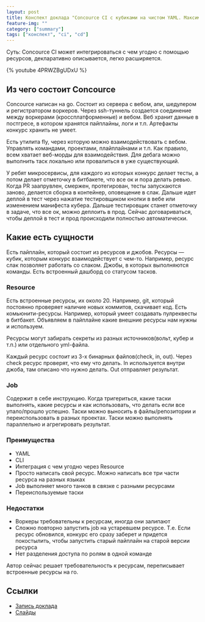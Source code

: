 ```yaml
---
layout: post
title: Конспект доклада "Concource CI с кубиками на чистом YAML. Максим Залысин"
feature-img: ""
category: ["summary"]
tags: ["конспект", "ci", "cd"]
---
```


Суть: Concource CI может интегрироваться с чем угодно с помощью ресурсов, декларативно описывается, легко расширяется.

{% youtube 4PRWZBgUDxU %}

## Из чего состоит Concource

Concource написан на go. Состоит из сервера с вебом, апи, шедулером и регистратором воркеров. Через ssh-туннель создается соединение между воркерами (кроссплатформенные) и вебом. Веб хранит данные в постгресе, в котором хранятся пайплайны, логи и т.п. Артефакты конкурс хранить не умеет.

Есть утилита fly, через которую можно взаимодействовать с вебом. Управлять командами, проектами, плайплайнами и т.п. Как правило, всем хватает веб-морды для взаимодействия. Для дебага можно выполнить таск локально или провалиться в уже существующий.

У ребят микросервисы, для каждого из которых конкурс делает тесты, а потом делает отметочку в битбакете, что все ок и пора делать ревью. Когда PR заапрувлен, смержен, протегирован, тесты запускаются заново, делается сборка в контейнер, оповещение в слак. Дальше идет деплой в тест через нажатие тестировщиком кнопки в вебе или изменением манифеста кубера. Дальше тестировщик станет отметочку в задаче, что все ок, можно деплоить в прод. Сейчас договариваться, чтобы деплой в тест и прод происходили полностью автоматически.

## Какие есть сущности

Есть пайплайн, который состоит из ресурсов и джобов.
Ресурсы — кубик, которым конкурс взаимодействует с чем-то. Например, ресурс слак позволяет работать со слаком.
Джобы, в которых выполняются команды.
Есть встроенный дашборд со статусом тасков.

### Resource

Есть встроенные ресурсы, их около 20. Например, git, который постоянно проверяет наличие новых коммитов, скачивает код.
Есть комьюнити-ресурсы. Например, который умеет создавать пулреквесты в битбакет. Объявляем в пайплайне какие внешние ресурсы нам нужны и используем.

Ресурсы могут забирать секреты из разных источников(вольт, кубер и т.п.) или отдельного yml-файла. 

Каждый ресурс состоит из 3-х бинарных файлов(check, in, out). Через check ресурс проверят, что ему что делать. In используется внутри джоба, там описано что нужно делать. Out отправляет результат.

### Job

Содержит в себе инструкцию. Когда тригериться, какие таски выполнять, какие ресурсы и как использовать, что делать если все упало/прошло успешно. Таски можно выносить в файлы/репозитории и переиспользовать в разных проектах. Таски можно выполнять параллельно и агрегировать результат.

### Преимущества

* YAML
* CLI
* Интеграция с чем угодно через Resource
* Просто написать свой ресурс. Можно написать все три части ресурса на разных языках
* Job выполняет много танков в связке с разными ресурсами
* Переиспользуемые таски

### Недостатки

* Воркеры требовательны к ресурсам, иногда они залипают
* Сложно повторно запустить job на устаревшем ресурсе. Т.е. Если ресурс обновился, конкурс его сразу заберет и придется покостылить, чтобы запустить старый пайплайн на старой версии ресурса
* Нет разделения доступа по ролям в одной команде

Автор сейчас решает требовательность к ресурсам, переписывает встроенные ресурсы на го.

## Ссылки

* [Запись доклада](https://www.youtube.com/watch?v=4PRWZBgUDxU)
* [Слайды](https://speakerdeck.com/devopsmoscow/concourse-ci-s-kubikami-i-na-chistom-yaml)